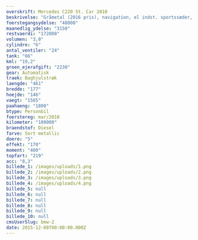 ```yaml
---
overskrift: Mercedes C220 St. Car 2010
beskrivelse: "Gråmetal (2016 pris), navigation, el indst. sportssæder, læderindtræk, 2 zone klima, fartpilot, multifunktionsrat, bluetooth, regnsensor, kørecomputer, auto. nedbl. bakspejl, 4x el-ruder, el-spejle m/varme, fjernb. c.lås, parkeringssensor, xenonlys, tågelygter, lygtevasker, læderrat, armlæn, sædevarme, isofix, esp, abs, 8 airbags, shadow line, tagræling, 18\" alufælge, 1 ejer, ikke ryger, service ok, meget velhold"
foerstegangsydelse: "48000"
maanedlig_ydelse: "3150"
restvaerdi: "172000"
volumen: "3,0"
cylindre: "6"
antal_ventiler: "24"
tank: "66"
kml: "19,2"
groen_ejerafgift: "2230"
gear: Automatisk
traek: Baghjulstræk
laengde: "461"
bredde: "177"
hoejde: "146"
vaegt: "1565"
paahaeng: "1800"
btype: Personbil
foerstereg: mar/2010
kilometer: "100000"
braendstof: Diesel
farve: Sort metallic
doere: "5"
effekt: "170"
moment: "400"
topfart: "219"
acc: "8,3"
billede_1: /images/uploads/1.png
billede_2: /images/uploads/2.png
billede_3: /images/uploads/3.png
billede_4: /images/uploads/4.png
billede_5: null
billede_6: null
billede_7: null
billede_8: null
billede_9: null
billede_10: null
cmsUserSlug: bmw-2
date: 2015-12-08T00:00:00.000Z
---
```


